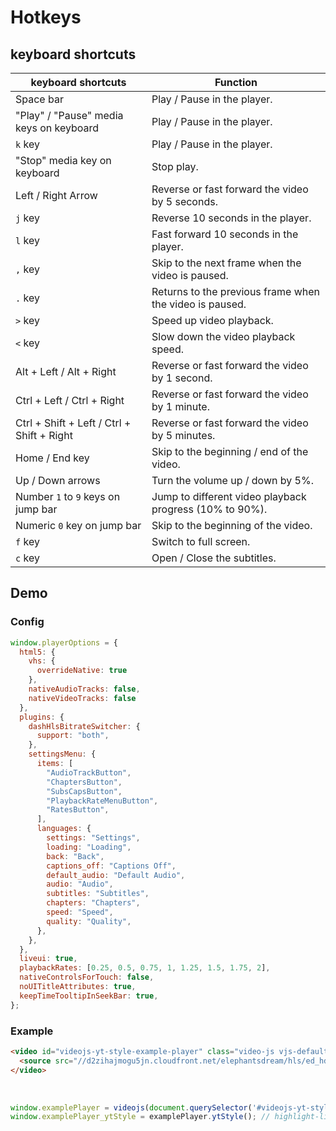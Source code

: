# Hotkeys

## keyboard shortcuts

| keyboard shortcuts                         | Function                                                |
| ------------------------------------------ | ------------------------------------------------------- |
| Space bar                                  | Play / Pause in the player.                             |
| "Play" / "Pause" media keys on keyboard    | Play / Pause in the player.                             |
| `k` key                                    | Play / Pause in the player.                             |
| "Stop" media key on keyboard               | Stop play.                                              |
| Left / Right Arrow                         | Reverse or fast forward the video by 5 seconds.         |
| `j` key                                    | Reverse 10 seconds in the player.                       |
| `l` key                                    | Fast forward 10 seconds in the player.                  |
| `,` key                                    | Skip to the next frame when the video is paused.        |
| `.` key                                    | Returns to the previous frame when the video is paused. |
| `>` key                                    | Speed up video playback.                                |
| `<` key                                    | Slow down the video playback speed.                     |
| Alt + Left / Alt + Right                   | Reverse or fast forward the video by 1 second.          |
| Ctrl + Left / Ctrl + Right                 | Reverse or fast forward the video by 1 minute.          |
| Ctrl + Shift + Left / Ctrl + Shift + Right | Reverse or fast forward the video by 5 minutes.         |
| Home / End key                             | Skip to the beginning / end of the video.               |
| Up / Down arrows                           | Turn the volume up / down by 5%.                        |
| Number `1` to `9` keys on jump bar         | Jump to different video playback progress (10% to 90%). |
| Numeric `0` key on jump bar                | Skip to the beginning of the video.                     |
| `f` key                                    | Switch to full screen.                                  |
| `c` key                                    | Open / Close the subtitles.                             |

## Demo

### Config

```js run
window.playerOptions = {
  html5: {
    vhs: {
      overrideNative: true
    },
    nativeAudioTracks: false,
    nativeVideoTracks: false
  },
  plugins: {
    dashHlsBitrateSwitcher: {
      support: "both",
    },
    settingsMenu: {
      items: [
        "AudioTrackButton",
        "ChaptersButton",
        "SubsCapsButton",
        "PlaybackRateMenuButton",
        "RatesButton",
      ],
      languages: {
        settings: "Settings",
        loading: "Loading",
        back: "Back",
        captions_off: "Captions Off",
        default_audio: "Default Audio",
        audio: "Audio",
        subtitles: "Subtitles",
        chapters: "Chapters",
        speed: "Speed",
        quality: "Quality",
      },
    },
  },
  liveui: true,
  playbackRates: [0.25, 0.5, 0.75, 1, 1.25, 1.5, 1.75, 2],
  nativeControlsForTouch: false,
  noUITitleAttributes: true,
  keepTimeTooltipInSeekBar: true,
};
```

### Example
```html inject
<video id="videojs-yt-style-example-player" class="video-js vjs-default-skin vjs-fluid" controls>
  <source src="//d2zihajmogu5jn.cloudfront.net/elephantsdream/hls/ed_hd.m3u8" type="application/x-mpegURL">
</video>
```

<br/>

```js run
window.examplePlayer = videojs(document.querySelector('#videojs-yt-style-example-player'), playerOptions);
window.examplePlayer_ytStyle = examplePlayer.ytStyle(); // highlight-line
```
